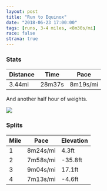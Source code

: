 ```yaml
---
layout: post
title: "Run to Equinox"
date: "2018-06-23 17:00:00"
tags: [runs, 3-4 miles, <8m30s/mi]
race: false
strava: true
---
```


### Stats

| Distance | Time | Pace |
|----------|------|------|
|3.44mi|28m37s|8m19s/mi|

And another half hour of weights.

<img src='https://maps.googleapis.com/maps/api/staticmap?maptype=roadmap&path=enc:q}hwFlmcbMuKz@_ClCcsAluCwNzTsDlNkL~NsQld@}CtUoDkAqBfLgCrAe\C&key=AIzaSyC1MId7bFpkLXNAaYhBSTb8jLyiSqzbDtM&size=800x800&markers=color:yellow|label:S|40.68329,-73.91463&markers=color:green|label:F|40.71555,-73.96'>

### Splits

| Mile | Pace | Elevation |
|------|------|-----------|
|1|8m24s/mi|4.3ft|
|2|7m58s/mi|-35.8ft|
|3|9m04s/mi|17.1ft|
|4|7m13s/mi|-4.6ft|
